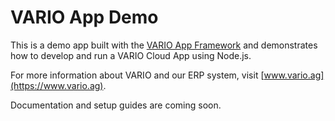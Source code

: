 # VARIO App Demo

This is a demo app built with the [VARIO App Framework](https://github.com/vario-software/vario-app-framework) and demonstrates how to develop and run a VARIO Cloud App using Node.js.

For more information about VARIO and our ERP system, visit [www.vario.ag](https://www.vario.ag).

Documentation and setup guides are coming soon.
